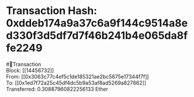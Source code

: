 
Transaction Hash: 0xddeb174a9a37c6a9f144c9514a8ed330f3d5df7d7f46b241b4e065da8ffe2249
====================================================================================
  
#💸Transaction  
Block: [[14456732]]  
From: [[0x3063c77c4ef5c1de185321ae2bc5675e17344f7f]]  
To: [[0x1ed7f72a25c45df4dc5b9a53af8ad5269a827862]]  
Transferred: 0.30887960822256133 Ether